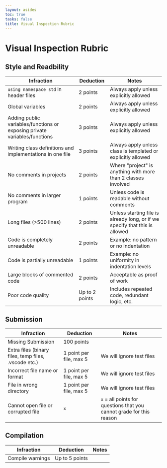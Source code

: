 ```yaml
---
layout: asides
toc: true
tasks: false
title: Visual Inspection Rubric
---
```


# Visual Inspection Rubric

## Style and Readbility
<div class="text-align-center">
    <table class="standard">
        <thead>
            <tr>
                <th>Infraction</th>
                <th>Deduction</th>
                <th>Notes</th>
            </tr>
        </thead>
        <tbody>
            <tr>
                <td><code>using namespace std</code> in header files</td>
                <td>2 points</td>
                <td>Always apply unless explicitly allowed</td>
            </tr>
            <tr>
                <td>Global variables</td>
                <td>2 points</td>
                <td>Always apply unless explicitly allowed</td>
            </tr>
            <tr>
                <td>Adding public variables/functions or exposing private variables/functions</td>
                <td>3 points</td>
                <td>Always apply unless explicitly allowed</td>
            </tr>
            <tr>
                <td>Writing class definitions and implementations in one file</td>
                <td>3 points</td>
                <td>Always apply unless class is templated or explicitly allowed</td>
            </tr>
            <tr>
                <td>No comments in projects</td>
                <td>2 points</td>
                <td>Where "project" is anything with more than 2 classes involved</td>
            </tr>
            <tr>
                <td>No comments in larger program</td>
                 <td>1 points</td>
                <td>Unless code is readable without comments</td>
            </tr>
            <tr>
                <td>Long files (>500 lines)</td>
                 <td>2 points</td>
                <td>Unless starting file is already long, or if we specify that this is allowed</td>
            </tr>
            <tr>
                <td>Code is completely unreadable</td>
                 <td>2 points</td>
                <td>Example: no pattern or no indentation</td>
            </tr>
            <tr>
                <td>Code is partially unreadable</td>
                 <td>1 points</td>
                <td>Example: no uniformity in indentation levels</td>
            </tr>
            <tr>
                <td>Large blocks of commented code</td>
                 <td>2 points</td>
                <td>Acceptable as proof of work</td>
            </tr>
            <tr>
                <td>Poor code quality</td>
                 <td>Up to 2 points</td>
                <td>Includes repeated code, redundant logic, etc.</td>
            </tr>
        </tbody>
    </table>
</div>

## Submission
<div class="text-align-center">
    <table class="standard">
        <thead>
            <tr>
                <th>Infraction</th>
                <th>Deduction</th>
                <th>Notes</th>
            </tr>
        </thead>
        <tbody>
            <tr>
                <td>Missing Submission</td>
                <td>100 points</td>
            </tr>
            <tr>
                <td>Extra files (binary files, temp files, .vscode etc.)</td>
                <td>1 point per file, max 5</td>
                <td>We will ignore test files</td>
            </tr>
            <tr>
                <td>Incorrect file name or format</td>
                <td>1 point per file, max 5</td>
                <td>We will ignore test files</td>
            </tr>
            <tr>
                <td>File in wrong directory</td>
                <td>1 point per file, max 5</td>
                <td>We will ignore test files</td>
            </tr>
            <tr>
                <td>Cannot open file or corrupted file</td>
                <td><code>x</code></td>
                <td><code>x</code> = all points for questions that you cannot grade for this reason</td>
            </tr>
        </tbody>
    </table>
</div>

## Compilation
<div class="text-align-center">
    <table class="standard">
        <thead>
            <tr>
                <th>Infraction</th>
                <th>Deduction</th>
                <th>Notes</th>
            </tr>
        </thead>
        <tbody>
            <tr>
                <td>Compile warnings</td>
                <td>Up to 5 points</td>
            </tr>
        </tbody>
    </table>
</div>
